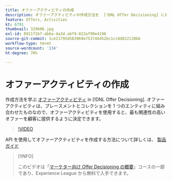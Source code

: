 ```yaml
---
title: オファーアクティビティの作成
description: オファーアクティビティの作成方法を  [!DNL Offer Decisioning] において説明します。オファーアクティビティは、プレースメントとコレクションを 1 つのエンティティに組み合わせたものなので、オファーアクティビティを使用すると、最も関連性の高いオファーを顧客に提供するように決定できます。
feature: Offers, Activities
kt: 6791
thumbnail: 329606.jpg
exl-id: 8921f1b7-ab6a-4a3d-abf9-822af99e4196
source-git-commit: 1ce21795d583969e753744d52bc1cc8d822130bb
workflow-type: tm+mt
source-wordcount: '134'
ht-degree: 70%

---
```


# オファーアクティビティの作成

作成方法を学ぶ [オファーアクティビティ](https://experienceleague.adobe.com/docs/journey-optimizer/using/offer-decisioniong/create-manage-activities/create-offer-activities.html) in [!DNL Offer Decisioning]. オファーアクティビティは、プレースメントとコレクションを 1 つのエンティティに組み合わせたものなので、オファーアクティビティを使用すると、最も関連性の高いオファーを顧客に提供するように決定できます。

>[!VIDEO](https://video.tv.adobe.com/v/329606?quality=12&learn=on)

API を使用してオファーアクティビティを作成する方法について詳しくは、 [製品ガイド](https://experienceleague.adobe.com/docs/journey-optimizer/using/offer-decisioniong/api-reference/activities-api/create.html)

>[!INFO]
>
> このビデオは「[マーケター向け Offer Decisioning の概要](https://experienceleague.adobe.com/?recommended=ExperiencePlatform-U-1-2020.1.offerdecisioning)」コースの一部であり、Experience League から無料で入手できます。
